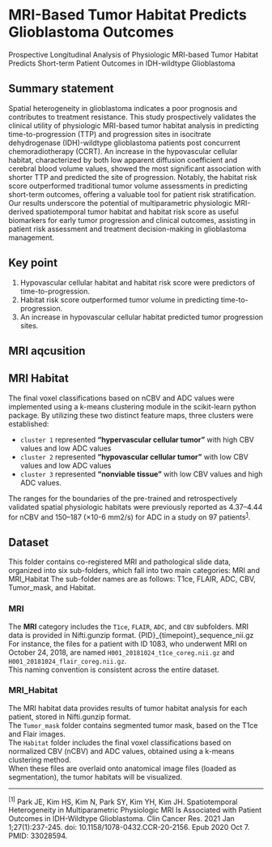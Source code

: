 # MRI-Based Tumor Habitat Predicts Glioblastoma Outcomes  
Prospective Longitudinal Analysis of Physiologic MRI-based Tumor Habitat Predicts Short-term Patient Outcomes in IDH-wildtype Glioblastoma   

## Summary statement  
Spatial heterogeneity in glioblastoma indicates a poor prognosis and contributes to treatment resistance. This study prospectively validates the clinical utility of physiologic MRI-based tumor habitat analysis in predicting time-to-progression (TTP) and progression sites in isocitrate dehydrogenase (IDH)-wildtype glioblastoma patients post concurrent chemoradiotherapy (CCRT). An increase in the hypovascular cellular habitat, characterized by both low apparent diffusion coefficient and cerebral blood volume values, showed the most significant association with shorter TTP and predicted the site of progression. Notably, the habitat risk score outperformed traditional tumor volume assessments in predicting short-term outcomes, offering a valuable tool for patient risk stratification. Our results underscore the potential of multiparametric physiologic MRI-derived spatiotemporal tumor habitat and habitat risk score as useful biomarkers for early tumor progression and clinical outcomes, assisting in patient risk assessment and treatment decision-making in glioblastoma management.  

## Key point  
1. Hypovascular cellular habitat and habitat risk score were predictors of time-to-progression.  
2. Habitat risk score outperformed tumor volume in predicting time-to-progression.   
3. An increase in hypovascular cellular habitat predicted tumor progression sites.  

## MRI aqcusition  

## MRI Habitat  
The final voxel classifications based on nCBV and ADC values were implemented using a k-means clustering module in the scikit-learn python package.
By utilizing these two distinct feature maps, three clusters were established: 
- `cluster 1` represented **“hypervascular cellular tumor”** with high CBV values and low ADC values  
- `cluster 2` represented **“hypovascular cellular tumor”** with low CBV values and low ADC values
- `cluster 3` represented **“nonviable tissue”** with low CBV values and high ADC values.  

The ranges for the boundaries of the pre-trained and retrospectively validated spatial physiologic habitats were previously reported as 4.37–4.44 for nCBV and 150–187 (×10-6 mm2/s) for ADC in a study on 97 patients<sup>[1](https://doi.org/10.1158/1078-0432.CCR-20-2156)</sup>.   


## Dataset
This folder contains co-registered MRI and pathological slide data, organized into six sub-folders, which fall into two main categories: MRI and MRI_Habitat
The sub-folder names are as follows: T1ce, FLAIR, ADC, CBV, Tumor_mask, and Habitat.

### MRI  
The **MRI** category includes the `T1ce`, `FLAIR`, `ADC`, and `CBV` subfolders. MRI data is provided in Nifti.gunzip format. {PID}_{timepoint}_sequence_nii.gz  
For instance, the files for a patient with ID 1083, who underwent MRI on October 24, 2018, are named `H001_20181024_t1ce_coreg.nii.gz` and `H001_20181024_flair_coreg.nii.gz`.  
This naming convention is consistent across the entire dataset.  

### MRI_Habitat
The MRI habitat data provides results of tumor habitat analysis for each patient, stored in Nifti.gunzip format.   
The `Tumor_mask` folder contains segmented tumor mask, based on the T1ce and Flair images.  
The `Habitat` folder includes the final voxel classifications based on normalized CBV (nCBV) and ADC values, obtained using a k-means clustering method.   
When these files are overlaid onto anatomical image files (loaded as segmentation), the tumor habitats will be visualized.  

---  
<sup>[1]</sup>  Park JE, Kim HS, Kim N, Park SY, Kim YH, Kim JH. Spatiotemporal Heterogeneity in Multiparametric Physiologic MRI Is Associated with Patient Outcomes in IDH-Wildtype Glioblastoma. Clin Cancer Res. 2021 Jan 1;27(1):237-245. doi: 10.1158/1078-0432.CCR-20-2156. Epub 2020 Oct 7. PMID: 33028594.

